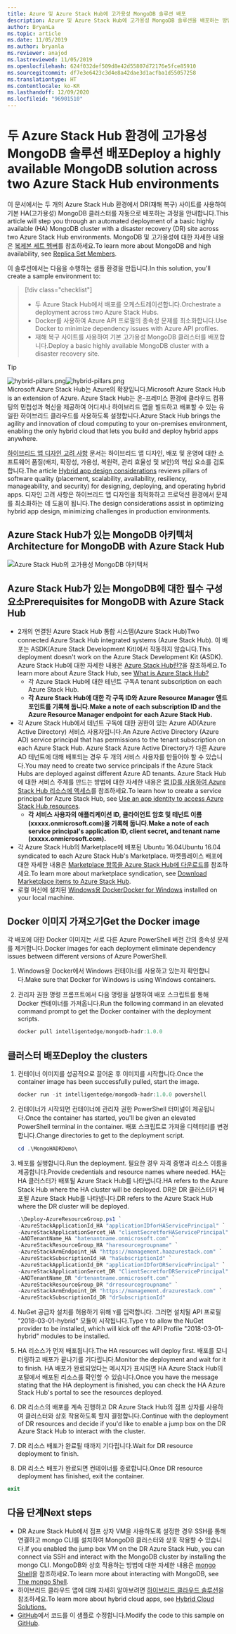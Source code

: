 ```yaml
---
title: Azure 및 Azure Stack Hub에 고가용성 MongoDB 솔루션 배포
description: Azure 및 Azure Stack Hub에 고가용성 MongoDB 솔루션을 배포하는 방법에 대해 알아봅니다.
author: BryanLa
ms.topic: article
ms.date: 11/05/2019
ms.author: bryanla
ms.reviewer: anajod
ms.lastreviewed: 11/05/2019
ms.openlocfilehash: 624f032def509d8e42d55807d72176e5fce85910
ms.sourcegitcommit: df7e3e6423c3d4e8a42dae3d1acfba1d55057258
ms.translationtype: HT
ms.contentlocale: ko-KR
ms.lasthandoff: 12/09/2020
ms.locfileid: "96901510"
---
```

# <a name="deploy-a-highly-available-mongodb-solution-across-two-azure-stack-hub-environments"></a><span data-ttu-id="e4cbc-103">두 Azure Stack Hub 환경에 고가용성 MongoDB 솔루션 배포</span><span class="sxs-lookup"><span data-stu-id="e4cbc-103">Deploy a highly available MongoDB solution across two Azure Stack Hub environments</span></span>

<span data-ttu-id="e4cbc-104">이 문서에서는 두 개의 Azure Stack Hub 환경에서 DR(재해 복구) 사이트를 사용하여 기본 HA(고가용성) MongoDB 클러스터를 자동으로 배포하는 과정을 안내합니다.</span><span class="sxs-lookup"><span data-stu-id="e4cbc-104">This article will step you through an automated deployment of a basic highly available (HA) MongoDB cluster with a disaster recovery (DR) site across two Azure Stack Hub environments.</span></span> <span data-ttu-id="e4cbc-105">MongoDB 및 고가용성에 대한 자세한 내용은 [복제본 세트 멤버](https://docs.mongodb.com/manual/core/replica-set-members/)를 참조하세요.</span><span class="sxs-lookup"><span data-stu-id="e4cbc-105">To learn more about MongoDB and high availability, see [Replica Set Members](https://docs.mongodb.com/manual/core/replica-set-members/).</span></span>

<span data-ttu-id="e4cbc-106">이 솔루션에서는 다음을 수행하는 샘플 환경을 만듭니다.</span><span class="sxs-lookup"><span data-stu-id="e4cbc-106">In this solution, you'll create a sample environment to:</span></span>

> [!div class="checklist"]
> - <span data-ttu-id="e4cbc-107">두 Azure Stack Hub에서 배포를 오케스트레이션합니다.</span><span class="sxs-lookup"><span data-stu-id="e4cbc-107">Orchestrate a deployment across two Azure Stack Hubs.</span></span>
> - <span data-ttu-id="e4cbc-108">Docker를 사용하여 Azure API 프로필의 종속성 문제를 최소화합니다.</span><span class="sxs-lookup"><span data-stu-id="e4cbc-108">Use Docker to minimize dependency issues with Azure API profiles.</span></span>
> - <span data-ttu-id="e4cbc-109">재해 복구 사이트를 사용하여 기본 고가용성 MongoDB 클러스터를 배포합니다.</span><span class="sxs-lookup"><span data-stu-id="e4cbc-109">Deploy a basic highly available MongoDB cluster with a disaster recovery site.</span></span>

> [!Tip]  
> <span data-ttu-id="e4cbc-110">![hybrid-pillars.png](./media/solution-deployment-guide-cross-cloud-scaling/hybrid-pillars.png)</span><span class="sxs-lookup"><span data-stu-id="e4cbc-110">![hybrid-pillars.png](./media/solution-deployment-guide-cross-cloud-scaling/hybrid-pillars.png)</span></span>  
> <span data-ttu-id="e4cbc-111">Microsoft Azure Stack Hub는 Azure의 확장입니다.</span><span class="sxs-lookup"><span data-stu-id="e4cbc-111">Microsoft Azure Stack Hub is an extension of Azure.</span></span> <span data-ttu-id="e4cbc-112">Azure Stack Hub는 온-프레미스 환경에 클라우드 컴퓨팅의 민첩성과 혁신을 제공하여 어디서나 하이브리드 앱을 빌드하고 배포할 수 있는 유일한 하이브리드 클라우드를 사용하도록 설정합니다.</span><span class="sxs-lookup"><span data-stu-id="e4cbc-112">Azure Stack Hub brings the agility and innovation of cloud computing to your on-premises environment, enabling the only hybrid cloud that lets you build and deploy hybrid apps anywhere.</span></span>  
> 
> <span data-ttu-id="e4cbc-113">[하이브리드 앱 디자인 고려 사항](overview-app-design-considerations.md) 문서는 하이브리드 앱 디자인, 배포 및 운영에 대한 소프트웨어 품질(배치, 확장성, 가용성, 복원력, 관리 효율성 및 보안)의 핵심 요소를 검토합니다.</span><span class="sxs-lookup"><span data-stu-id="e4cbc-113">The article [Hybrid app design considerations](overview-app-design-considerations.md) reviews pillars of software quality (placement, scalability, availability, resiliency, manageability, and security) for designing, deploying, and operating hybrid apps.</span></span> <span data-ttu-id="e4cbc-114">디자인 고려 사항은 하이브리드 앱 디자인을 최적화하고 프로덕션 환경에서 문제를 최소화하는 데 도움이 됩니다.</span><span class="sxs-lookup"><span data-stu-id="e4cbc-114">The design considerations assist in optimizing hybrid app design, minimizing challenges in production environments.</span></span>

## <a name="architecture-for-mongodb-with-azure-stack-hub"></a><span data-ttu-id="e4cbc-115">Azure Stack Hub가 있는 MongoDB 아키텍처</span><span class="sxs-lookup"><span data-stu-id="e4cbc-115">Architecture for MongoDB with Azure Stack Hub</span></span>

![Azure Stack Hub의 고가용성 MongoDB 아키텍처](media/solution-deployment-guide-mongodb-ha/image1.png)

## <a name="prerequisites-for-mongodb-with-azure-stack-hub"></a><span data-ttu-id="e4cbc-117">Azure Stack Hub가 있는 MongoDB에 대한 필수 구성 요소</span><span class="sxs-lookup"><span data-stu-id="e4cbc-117">Prerequisites for MongoDB with Azure Stack Hub</span></span>

- <span data-ttu-id="e4cbc-118">2개의 연결된 Azure Stack Hub 통합 시스템(Azure Stack Hub)</span><span class="sxs-lookup"><span data-stu-id="e4cbc-118">Two connected Azure Stack Hub integrated systems (Azure Stack Hub).</span></span> <span data-ttu-id="e4cbc-119">이 배포는 ASDK(Azure Stack Development Kit)에서 작동하지 않습니다.</span><span class="sxs-lookup"><span data-stu-id="e4cbc-119">This deployment doesn't work on the Azure Stack Development Kit (ASDK).</span></span> <span data-ttu-id="e4cbc-120">Azure Stack Hub에 대한 자세한 내용은 [Azure Stack Hub란?](https://azure.microsoft.com/products/azure-stack/hub/)을 참조하세요.</span><span class="sxs-lookup"><span data-stu-id="e4cbc-120">To learn more about Azure Stack Hub, see [What is Azure Stack Hub?](https://azure.microsoft.com/products/azure-stack/hub/)</span></span>
  - <span data-ttu-id="e4cbc-121">각 Azure Stack Hub에 대한 테넌트 구독</span><span class="sxs-lookup"><span data-stu-id="e4cbc-121">A tenant subscription on each Azure Stack Hub.</span></span> 
  - <span data-ttu-id="e4cbc-122">**각 Azure Stack Hub에 대한 각 구독 ID와 Azure Resource Manager 엔드포인트를 기록해 둡니다.**</span><span class="sxs-lookup"><span data-stu-id="e4cbc-122">**Make a note of each subscription ID and the Azure Resource Manager endpoint for each Azure Stack Hub.**</span></span>
- <span data-ttu-id="e4cbc-123">각 Azure Stack Hub에서 테넌트 구독에 대한 권한이 있는 Azure AD(Azure Active Directory) 서비스 사용자입니다.</span><span class="sxs-lookup"><span data-stu-id="e4cbc-123">An Azure Active Directory (Azure AD) service principal that has permissions to the tenant subscription on each Azure Stack Hub.</span></span> <span data-ttu-id="e4cbc-124">Azure Stack Azure Active Directory가 다른 Azure AD 테넌트에 대해 배포되는 경우 두 개의 서비스 사용자를 만들어야 할 수 있습니다.</span><span class="sxs-lookup"><span data-stu-id="e4cbc-124">You may need to create two service principals if the Azure Stack Hubs are deployed against different Azure AD tenants.</span></span> <span data-ttu-id="e4cbc-125">Azure Stack Hub에 대한 서비스 주체를 만드는 방법에 대한 자세한 내용은 [앱 ID를 사용하여 Azure Stack Hub 리소스에 액세스](/azure-stack/user/azure-stack-create-service-principals)를 참조하세요.</span><span class="sxs-lookup"><span data-stu-id="e4cbc-125">To learn how to create a service principal for Azure Stack Hub, see [Use an app identity to access Azure Stack Hub resources](/azure-stack/user/azure-stack-create-service-principals).</span></span>
  - <span data-ttu-id="e4cbc-126">**각 서비스 사용자의 애플리케이션 ID, 클라이언트 암호 및 테넌트 이름(xxxxx.onmicrosoft.com)을 기록해 둡니다.**</span><span class="sxs-lookup"><span data-stu-id="e4cbc-126">**Make a note of each service principal's application ID, client secret, and tenant name (xxxxx.onmicrosoft.com).**</span></span>
- <span data-ttu-id="e4cbc-127">각 Azure Stack Hub의 Marketplace에 배포된 Ubuntu 16.04</span><span class="sxs-lookup"><span data-stu-id="e4cbc-127">Ubuntu 16.04 syndicated to each Azure Stack Hub's Marketplace.</span></span> <span data-ttu-id="e4cbc-128">마켓플레이스 배포에 대한 자세한 내용은 [Marketplace 항목을 Azure Stack Hub에 다운로드](/azure-stack/operator/azure-stack-download-azure-marketplace-item)를 참조하세요.</span><span class="sxs-lookup"><span data-stu-id="e4cbc-128">To learn more about marketplace syndication, see [Download Marketplace items to Azure Stack Hub](/azure-stack/operator/azure-stack-download-azure-marketplace-item).</span></span>
- <span data-ttu-id="e4cbc-129">로컬 머신에 설치된 [Windows용 Docker](https://docs.docker.com/docker-for-windows/)</span><span class="sxs-lookup"><span data-stu-id="e4cbc-129">[Docker for Windows](https://docs.docker.com/docker-for-windows/) installed on your local machine.</span></span>

## <a name="get-the-docker-image"></a><span data-ttu-id="e4cbc-130">Docker 이미지 가져오기</span><span class="sxs-lookup"><span data-stu-id="e4cbc-130">Get the Docker image</span></span>

<span data-ttu-id="e4cbc-131">각 배포에 대한 Docker 이미지는 서로 다른 Azure PowerShell 버전 간의 종속성 문제를 제거합니다.</span><span class="sxs-lookup"><span data-stu-id="e4cbc-131">Docker images for each deployment eliminate dependency issues between different versions of Azure PowerShell.</span></span>

1. <span data-ttu-id="e4cbc-132">Windows용 Docker에서 Windows 컨테이너를 사용하고 있는지 확인합니다.</span><span class="sxs-lookup"><span data-stu-id="e4cbc-132">Make sure that Docker for Windows is using Windows containers.</span></span>
2. <span data-ttu-id="e4cbc-133">관리자 권한 명령 프롬프트에서 다음 명령을 실행하여 배포 스크립트를 통해 Docker 컨테이너를 가져옵니다.</span><span class="sxs-lookup"><span data-stu-id="e4cbc-133">Run the following command in an elevated command prompt to get the Docker container with the deployment scripts.</span></span>

    ```powershell  
    docker pull intelligentedge/mongodb-hadr:1.0.0
    ```

## <a name="deploy-the-clusters"></a><span data-ttu-id="e4cbc-134">클러스터 배포</span><span class="sxs-lookup"><span data-stu-id="e4cbc-134">Deploy the clusters</span></span>

1. <span data-ttu-id="e4cbc-135">컨테이너 이미지를 성공적으로 끌어온 후 이미지를 시작합니다.</span><span class="sxs-lookup"><span data-stu-id="e4cbc-135">Once the container image has been successfully pulled, start the image.</span></span>

    ```powershell  
    docker run -it intelligentedge/mongodb-hadr:1.0.0 powershell
    ```

2. <span data-ttu-id="e4cbc-136">컨테이너가 시작되면 컨테이너에 관리자 권한 PowerShell 터미널이 제공됩니다.</span><span class="sxs-lookup"><span data-stu-id="e4cbc-136">Once the container has started, you'll be given an elevated PowerShell terminal in the container.</span></span> <span data-ttu-id="e4cbc-137">배포 스크립트로 가져올 디렉터리를 변경합니다.</span><span class="sxs-lookup"><span data-stu-id="e4cbc-137">Change directories to get to the deployment script.</span></span>

    ```powershell  
    cd .\MongoHADRDemo\
    ```

3. <span data-ttu-id="e4cbc-138">배포를 실행합니다.</span><span class="sxs-lookup"><span data-stu-id="e4cbc-138">Run the deployment.</span></span> <span data-ttu-id="e4cbc-139">필요한 경우 자격 증명과 리소스 이름을 제공합니다.</span><span class="sxs-lookup"><span data-stu-id="e4cbc-139">Provide credentials and resource names where needed.</span></span> <span data-ttu-id="e4cbc-140">HA는 HA 클러스터가 배포될 Azure Stack Hub를 나타냅니다.</span><span class="sxs-lookup"><span data-stu-id="e4cbc-140">HA refers to the Azure Stack Hub where the HA cluster will be deployed.</span></span> <span data-ttu-id="e4cbc-141">DR은 DR 클러스터가 배포될 Azure Stack Hub를 나타냅니다.</span><span class="sxs-lookup"><span data-stu-id="e4cbc-141">DR refers to the Azure Stack Hub where the DR cluster will be deployed.</span></span>

    ```powershell
    .\Deploy-AzureResourceGroup.ps1 `
    -AzureStackApplicationId_HA "applicationIDforHAServicePrincipal" `
    -AzureStackApplicationSercet_HA "clientSecretforHAServicePrincipal" `
    -AADTenantName_HA "hatenantname.onmicrosoft.com" `
    -AzureStackResourceGroup_HA "haresourcegroupname" `
    -AzureStackArmEndpoint_HA "https://management.haazurestack.com" `
    -AzureStackSubscriptionId_HA "haSubscriptionId" `
    -AzureStackApplicationId_DR "applicationIDforDRServicePrincipal" `
    -AzureStackApplicationSercet_DR "ClientSecretforDRServicePrincipal" `
    -AADTenantName_DR "drtenantname.onmicrosoft.com" `
    -AzureStackResourceGroup_DR "drresourcegroupname" `
    -AzureStackArmEndpoint_DR "https://management.drazurestack.com" `
    -AzureStackSubscriptionId_DR "drSubscriptionId"
    ```

4. <span data-ttu-id="e4cbc-142">NuGet 공급자 설치를 허용하기 위해 `Y`를 입력합니다. 그러면 설치될 API 프로필 "2018-03-01-hybrid" 모듈이 시작됩니다.</span><span class="sxs-lookup"><span data-stu-id="e4cbc-142">Type `Y` to allow the NuGet provider to be installed, which will kick off the API Profile "2018-03-01-hybrid" modules to be installed.</span></span>

5. <span data-ttu-id="e4cbc-143">HA 리소스가 먼저 배포됩니다.</span><span class="sxs-lookup"><span data-stu-id="e4cbc-143">The HA resources will deploy first.</span></span> <span data-ttu-id="e4cbc-144">배포를 모니터링하고 배포가 끝나기를 기다립니다.</span><span class="sxs-lookup"><span data-stu-id="e4cbc-144">Monitor the deployment and wait for it to finish.</span></span> <span data-ttu-id="e4cbc-145">HA 배포가 완료되었다는 메시지가 표시되면 HA Azure Stack Hub의 포털에서 배포된 리소스를 확인할 수 있습니다.</span><span class="sxs-lookup"><span data-stu-id="e4cbc-145">Once you have the message stating that the HA deployment is finished, you can check the HA Azure Stack Hub's portal to see the resources deployed.</span></span>

6. <span data-ttu-id="e4cbc-146">DR 리소스의 배포를 계속 진행하고 DR Azure Stack Hub의 점프 상자를 사용하여 클러스터와 상호 작용하도록 할지 결정합니다.</span><span class="sxs-lookup"><span data-stu-id="e4cbc-146">Continue with the deployment of DR resources and decide if you'd like to enable a jump box on the DR Azure Stack Hub to interact with the cluster.</span></span>

7. <span data-ttu-id="e4cbc-147">DR 리소스 배포가 완료될 때까지 기다립니다.</span><span class="sxs-lookup"><span data-stu-id="e4cbc-147">Wait for DR resource deployment to finish.</span></span>

8. <span data-ttu-id="e4cbc-148">DR 리소스 배포가 완료되면 컨테이너를 종료합니다.</span><span class="sxs-lookup"><span data-stu-id="e4cbc-148">Once DR resource deployment has finished, exit the container.</span></span>

  ```powershell
  exit
  ```

## <a name="next-steps"></a><span data-ttu-id="e4cbc-149">다음 단계</span><span class="sxs-lookup"><span data-stu-id="e4cbc-149">Next steps</span></span>

- <span data-ttu-id="e4cbc-150">DR Azure Stack Hub에서 점프 상자 VM을 사용하도록 설정한 경우 SSH를 통해 연결하고 mongo CLI를 설치하여 MongoDB 클러스터와 상호 작용할 수 있습니다.</span><span class="sxs-lookup"><span data-stu-id="e4cbc-150">If you enabled the jump box VM on the DR Azure Stack Hub, you can connect via SSH and interact with the MongoDB cluster by installing the mongo CLI.</span></span> <span data-ttu-id="e4cbc-151">MongoDB와 상호 작용하는 방법에 대한 자세한 내용은 [mongo Shell](https://docs.mongodb.com/manual/mongo/)을 참조하세요.</span><span class="sxs-lookup"><span data-stu-id="e4cbc-151">To learn more about interacting with MongoDB, see [The mongo Shell](https://docs.mongodb.com/manual/mongo/).</span></span>
- <span data-ttu-id="e4cbc-152">하이브리드 클라우드 앱에 대해 자세히 알아보려면 [하이브리드 클라우드 솔루션](/azure-stack/user/)을 참조하세요.</span><span class="sxs-lookup"><span data-stu-id="e4cbc-152">To learn more about hybrid cloud apps, see [Hybrid Cloud Solutions.](/azure-stack/user/)</span></span>
- <span data-ttu-id="e4cbc-153">[GitHub](https://github.com/Azure-Samples/azure-intelligent-edge-patterns)에서 코드를 이 샘플로 수정합니다.</span><span class="sxs-lookup"><span data-stu-id="e4cbc-153">Modify the code to this sample on [GitHub](https://github.com/Azure-Samples/azure-intelligent-edge-patterns).</span></span>
